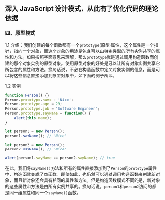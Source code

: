 ## 深入 JavaScript 设计模式，从此有了优化代码的理论依据



### 四、原型模式

1.1 介绍：我们创建的每个函数都有一个`prototype`(原型)属性，这个属性是一个指针，指向一个对象，而这个对象的用途是包含可以由特定类型的所有实例共享的属性和方法。如果按照字面意思来理解，那么`prototype`就是通过调用构造函数而创建的那个对象实例的原型对象。使用原型对象的好处是可以让所有对象实例共享它所包含的属性和方法。换句话说，不必在构造函数中定义对象实例的信息，而是可以将这些信息直接添加到原型对象中，如下面的例子所示。

1.2 实例
```javascript
function Person() {}
Person.prototype.name = 'Nice';
Person.prototype.age = 29;
Person.prototype.job = 'Software Engineer';
Person.prototype.sayName = function() {
    alert(this.name);
}

let person1 = new Person();
person1.sayName(); // 'Nice'

let person2 = new Person();
person2.sayName(); // 'Nice'

alert(person1.sayName == person2.sayName); // true
```
在此，我们将`sayName()`方法和所有的属性直接添加到了`Person`的`prototype`属性中，构造函数变成了空函数。即使如此，也仍然可以通过调用构造函数来创建新对象，而且新对象还会具有相同的属性和方法。但是构造函数模式不同的是，新对象的这些属性和方法是由所有实例共享的。换句话说，`person1`和`person2`访问的都是同一组属性和同一个`sayName()`函数。